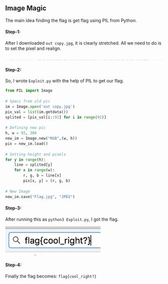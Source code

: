 ## Image Magic
The main idea finding the flag is get flag using PIL from Python.

#### Step-1:
After I downloaded `out copy.jpg`, it is clearly stretched. All we need to do is to set the pixel and realign.

<img src="out copy.jpg">

#### Step-2:

So, I wrote `Exploit.py` with the help of PIL to get our flag.

```python
from PIL import Image

# Specs from old pic
im = Image.open('out copy.jpg')
pix_val = list(im.getdata())
splited = [pix_val[i::92] for i in range(92)]

# Defining new pic
h, w = 92, 304
new_im = Image.new("RGB",(w, h))
pix = new_im.load()

# Setting height and pixels
for y in range(h):
    line = splited[y]
    for x in range(w):
        r, g, b = line[x]
        pix[x, y] = (r, g, b)

# New Image
new_im.save("Flag.jpg", "JPEG")
```

#### Step-3:
After running this as `python3 Exploit.py`, I got the flag.

<img src="Flag.jpg">

#### Step-4:
Finally the flag becomes: 
`flag{cool_right?}`